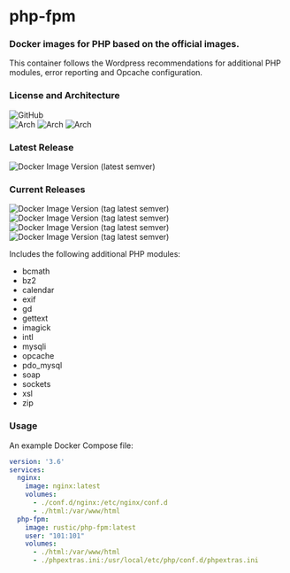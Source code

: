 # php-fpm
### Docker images for PHP based on the official images.
This container follows the Wordpress recommendations for additional PHP modules, error reporting and Opcache configuration.

### License and Architecture
![GitHub](https://img.shields.io/github/license/rustic/php-fpm?style=for-the-badge) \
![Arch](https://img.shields.io/badge/Arch-linux%2Famd64-green?style=for-the-badge)
![Arch](https://img.shields.io/badge/Arch-linux%2Farm%2fv7-green?style=for-the-badge)
![Arch](https://img.shields.io/badge/Arch-linux%2Farm64-green?style=for-the-badge)

### Latest Release
![Docker Image Version (latest semver)](https://img.shields.io/docker/v/rustic/php-fpm?sort=semver&style=for-the-badge)

### Current Releases
![Docker Image Version (tag latest semver)](https://img.shields.io/docker/v/rustic/php-fpm/8.1-fpm-alpine?style=for-the-badge)
![Docker Image Version (tag latest semver)](https://img.shields.io/docker/v/rustic/php-fpm/8.0-fpm-alpine?style=for-the-badge)
![Docker Image Version (tag latest semver)](https://img.shields.io/docker/v/rustic/php-fpm/7.4-fpm-alpine?style=for-the-badge)
![Docker Image Version (tag latest semver)](https://img.shields.io/docker/v/rustic/php-fpm/7.3-fpm-alpine?style=for-the-badge)


Includes the following additional PHP modules: 
- bcmath
- bz2
- calendar
- exif
- gd
- gettext
- imagick
- intl
- mysqli
- opcache
- pdo_mysql
- soap
- sockets
- xsl
- zip

### Usage
An example Docker Compose file:

```yaml
version: '3.6'
services:
  nginx:
    image: nginx:latest
    volumes:
      - ./conf.d/nginx:/etc/nginx/conf.d
      - ./html:/var/www/html
  php-fpm:
    image: rustic/php-fpm:latest
    user: "101:101"
    volumes:
      - ./html:/var/www/html
      - ./phpextras.ini:/usr/local/etc/php/conf.d/phpextras.ini
```
